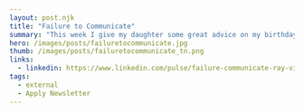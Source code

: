 ```yaml
---
layout: post.njk
title: "Failure to Communicate"
summary: "This week I give my daughter some great advice on my birthday about recognizing when failure helps you make changes. Plus some communication related adjustments I've been making to become a better teacher."
hero: /images/posts/failuretocommunicate.jpg
thumb: /images/posts/failuretocommunicate_tn.png
links:
  - linkedin: https://www.linkedin.com/pulse/failure-communicate-ray-villalobos
tags:
  - external
  - Apply Newsletter
---
```

